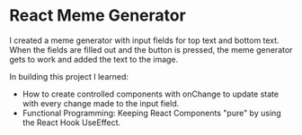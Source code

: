 # React Meme Generator

I created a meme generator with input fields for top text and bottom text. When the fields are filled out and the button is pressed, the meme generator gets to work and added the text to the image. 

In building this project I learned:
* How to create controlled components with onChange to update state with every change made to the input field. 
* Functional Programming: Keeping React Components "pure" by using the React Hook UseEffect.
